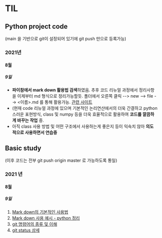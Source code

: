 # TIL

## Python project code

(main 을 기반으로 git이 설정되어 있기에 git push 만으로 등록가능)

### 2021년

#### 8월

##### 9일

- **파이참에서 mark down 활용법 검색**하였음. 추후 코드 리뉴얼 과정에서 정리사항을 이제부터 md 형식으로 정리가능할듯. 
  폴더에서 오른쪽 클릭 --> new --> file --> <이름>.md 를 통해 활용가능.
  [관련 사이트](https://www.jetbrains.com/help/pycharm/markdown.html)
- (현재 code 리뉴얼 과정에 있으며 기본적인 논리연산에서의 더욱 간결하고 python 스러운 표현방식, class 및 numpy 등을 더욱 효율적으로 활용하여 **코드를 깔끔하게 바꾸는 작업** 중.  
- 아직 class 사용 방법 및 어떤 구조에서 사용하는게 좋은지 등이 익숙치 않아 **의도적으로 사용하면서 연습중**

## Basic study

(이후 코드는 전부 git push origin master 로 가능하도록 통일)

### 2021 년

#### 8월

##### 9일

1. [Mark down의 기본적인 사용법](5회차_김윤현_마크다운_정리.md)
2. [Mark down 사용 예시 - python 정리](5회차_김윤현_지금까지_배운_파이썬_내용정리.md)
3. [git 명령어의 종류 및 이해](git_basic.md)
4. [git status 상세](status.md)

